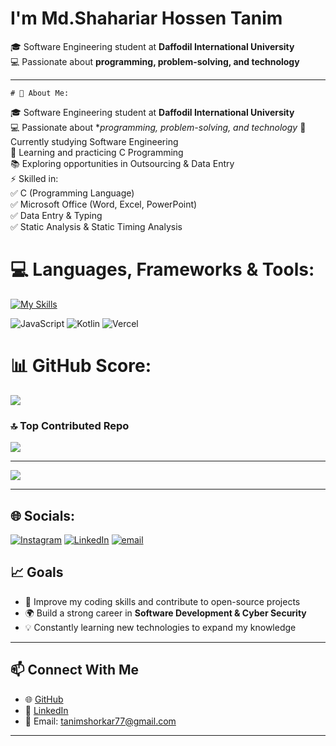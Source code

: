 # I'm Md.Shahariar Hossen Tanim  

🎓 Software Engineering student at **Daffodil International University**  
💻 Passionate about **programming, problem-solving, and technology**  

---

    # 💫 About Me:
🎓 Software Engineering student at **Daffodil International University**  
💻 Passionate about **programming, problem-solving, and technology*
🔭 Currently studying Software Engineering<br>🌱 Learning and practicing C Programming<br>📚 Exploring opportunities in Outsourcing & Data Entry<br>⚡ Skilled in:<br>✅ C (Programming Language)<br>✅ Microsoft Office (Word, Excel, PowerPoint)<br>✅ Data Entry & Typing<br>✅ Static Analysis & Static Timing Analysis


# 💻 Languages, Frameworks & Tools:
[![My Skills](https://skillicons.dev/icons?i=c,cs,cpp,css,github,java,linkedin,ps,pr,py,vscode,twitter,windows,apple&perline=9)](https://skillicons.dev)

![JavaScript](https://img.shields.io/badge/javascript-%23323330.svg?style=for-the-badge&logo=javascript&logoColor=%23F7DF1E) ![Kotlin](https://img.shields.io/badge/kotlin-%237F52FF.svg?style=for-the-badge&logo=kotlin&logoColor=white) ![Vercel](https://img.shields.io/badge/vercel-%23000000.svg?style=for-the-badge&logo=vercel&logoColor=white)

# 📊 GitHub Score:

![](https://github-readme-stats.vercel.app/api/top-langs/?username=tctanim&theme=monokai&hide_border=false&include_all_commits=false&count_private=false&layout=compact)

### 🔝 Top Contributed Repo
![](https://github-contributor-stats.vercel.app/api?username=tctanim&limit=5&theme=dark&combine_all_yearly_contributions=true)

---
[![](https://visitcount.itsvg.in/api?id=tctanim&icon=0&color=0)](https://visitcount.itsvg.in)

<!-- Proudly created with GPRM ( https://gprm.itsvg.in ) -->
---
## 🌐 Socials:
[![Instagram](https://img.shields.io/badge/Instagram-%23E4405F.svg?logo=Instagram&logoColor=white)](https://instagram.com/tc_t.a.n.i.m) [![LinkedIn](https://img.shields.io/badge/LinkedIn-%230077B5.svg?logo=linkedin&logoColor=white)](https://linkedin.com/in/tctanim77) [![email](https://img.shields.io/badge/Email-D14836?logo=gmail&logoColor=white)](mailto:tanimshorkar77@gmail.com) 

## 📈 Goals  
- 🚀 Improve my coding skills and contribute to open-source projects  
- 🌍 Build a strong career in **Software Development & Cyber Security**  
- 💡 Constantly learning new technologies to expand my knowledge  

---

## 📫 Connect With Me  
- 🌐 [GitHub](https://github.com/tctanim)
- 💼 [LinkedIn](https://www.linkedin.com/in/tctanim77/)
- 💬 Email: [tanimshorkar77@gmail.com](mailto:tanimshorkar77@gmail.com)

--- 
